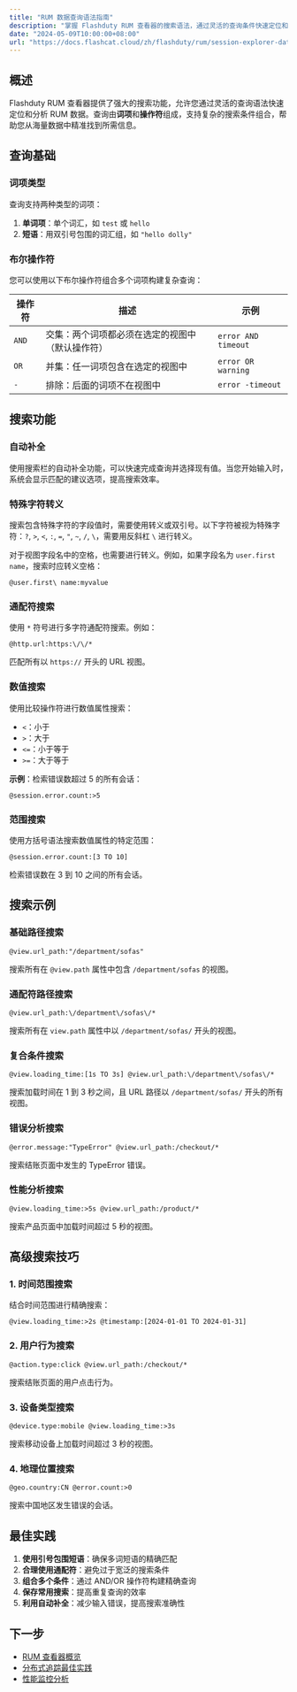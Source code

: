 ```yaml
---
title: "RUM 数据查询语法指南"
description: "掌握 Flashduty RUM 查看器的搜索语法，通过灵活的查询条件快速定位和分析用户数据。"
date: "2024-05-09T10:00:00+08:00"
url: "https://docs.flashcat.cloud/zh/flashduty/rum/session-explorer-data-query"
---
```


## 概述

Flashduty RUM 查看器提供了强大的搜索功能，允许您通过灵活的查询语法快速定位和分析 RUM 数据。查询由**词项**和**操作符**组成，支持复杂的搜索条件组合，帮助您从海量数据中精准找到所需信息。

## 查询基础

### 词项类型

查询支持两种类型的词项：

1. **单词项**：单个词汇，如 `test` 或 `hello`
2. **短语**：用双引号包围的词汇组，如 `"hello dolly"`

### 布尔操作符

您可以使用以下布尔操作符组合多个词项构建复杂查询：

| 操作符 | 描述                                             | 示例                |
| ------ | ------------------------------------------------ | ------------------- |
| `AND`  | 交集：两个词项都必须在选定的视图中（默认操作符） | `error AND timeout` |
| `OR`   | 并集：任一词项包含在选定的视图中                 | `error OR warning`  |
| `-`    | 排除：后面的词项不在视图中                       | `error -timeout`    |

## 搜索功能

### 自动补全

使用搜索栏的自动补全功能，可以快速完成查询并选择现有值。当您开始输入时，系统会显示匹配的建议选项，提高搜索效率。

### 特殊字符转义

搜索包含特殊字符的字段值时，需要使用转义或双引号。以下字符被视为特殊字符：`?`, `>`, `<`, `:`, `=`, `"`, `~`, `/`, `\`，需要用反斜杠 `\` 进行转义。

对于视图字段名中的空格，也需要进行转义。例如，如果字段名为 `user.first name`，搜索时应转义空格：

```
@user.first\ name:myvalue
```

### 通配符搜索

使用 `*` 符号进行多字符通配符搜索。例如：

```
@http.url:https:\/\/*
```

匹配所有以 `https://` 开头的 URL 视图。

### 数值搜索

使用比较操作符进行数值属性搜索：

- `<`：小于
- `>`：大于
- `<=`：小于等于
- `>=`：大于等于

**示例**：检索错误数超过 5 的所有会话：

```
@session.error.count:>5
```

### 范围搜索

使用方括号语法搜索数值属性的特定范围：

```
@session.error.count:[3 TO 10]
```

检索错误数在 3 到 10 之间的所有会话。

## 搜索示例

### 基础路径搜索

```
@view.url_path:"/department/sofas"
```

搜索所有在 `@view.path` 属性中包含 `/department/sofas` 的视图。

### 通配符路径搜索

```
@view.url_path:\/department\/sofas\/*
```

搜索所有在 `view.path` 属性中以 `/department/sofas/` 开头的视图。

### 复合条件搜索

```
@view.loading_time:[1s TO 3s] @view.url_path:\/department\/sofas\/*
```

搜索加载时间在 1 到 3 秒之间，且 URL 路径以 `/department/sofas/` 开头的所有视图。

### 错误分析搜索

```
@error.message:"TypeError" @view.url_path:/checkout/*
```

搜索结账页面中发生的 TypeError 错误。

### 性能分析搜索

```
@view.loading_time:>5s @view.url_path:/product/*
```

搜索产品页面中加载时间超过 5 秒的视图。

## 高级搜索技巧

### 1. 时间范围搜索

结合时间范围进行精确搜索：

```
@view.loading_time:>2s @timestamp:[2024-01-01 TO 2024-01-31]
```

### 2. 用户行为搜索

```
@action.type:click @view.url_path:/checkout/*
```

搜索结账页面的用户点击行为。

### 3. 设备类型搜索

```
@device.type:mobile @view.loading_time:>3s
```

搜索移动设备上加载时间超过 3 秒的视图。

### 4. 地理位置搜索

```
@geo.country:CN @error.count:>0
```

搜索中国地区发生错误的会话。

## 最佳实践

1. **使用引号包围短语**：确保多词短语的精确匹配
2. **合理使用通配符**：避免过于宽泛的搜索条件
3. **组合多个条件**：通过 AND/OR 操作符构建精确查询
4. **保存常用搜索**：提高重复查询的效率
5. **利用自动补全**：减少输入错误，提高搜索准确性

## 下一步

- [RUM 查看器概览](https://docs.flashcat.cloud/zh/flashduty/rum/rum-explorer)
- [分布式追踪最佳实践](https://docs.flashcat.cloud/zh/flashduty/rum/distributed-tracing)
- [性能监控分析](https://docs.flashcat.cloud/zh/flashduty/rum/performance-monitoring)
